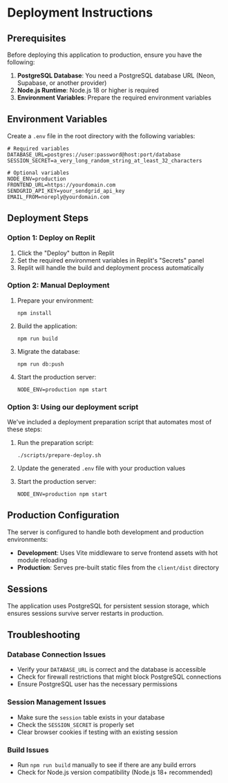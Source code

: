 # Deployment Instructions

## Prerequisites

Before deploying this application to production, ensure you have the following:

1. **PostgreSQL Database**: You need a PostgreSQL database URL (Neon, Supabase, or another provider)
2. **Node.js Runtime**: Node.js 18 or higher is required
3. **Environment Variables**: Prepare the required environment variables

## Environment Variables

Create a `.env` file in the root directory with the following variables:

```
# Required variables
DATABASE_URL=postgres://user:password@host:port/database
SESSION_SECRET=a_very_long_random_string_at_least_32_characters

# Optional variables
NODE_ENV=production
FRONTEND_URL=https://yourdomain.com
SENDGRID_API_KEY=your_sendgrid_api_key
EMAIL_FROM=noreply@yourdomain.com
```

## Deployment Steps

### Option 1: Deploy on Replit

1. Click the "Deploy" button in Replit
2. Set the required environment variables in Replit's "Secrets" panel
3. Replit will handle the build and deployment process automatically

### Option 2: Manual Deployment

1. Prepare your environment:
   ```
   npm install
   ```

2. Build the application:
   ```
   npm run build
   ```

3. Migrate the database:
   ```
   npm run db:push
   ```

4. Start the production server:
   ```
   NODE_ENV=production npm start
   ```

### Option 3: Using our deployment script

We've included a deployment preparation script that automates most of these steps:

1. Run the preparation script:
   ```
   ./scripts/prepare-deploy.sh
   ```

2. Update the generated `.env` file with your production values

3. Start the production server:
   ```
   NODE_ENV=production npm start
   ```

## Production Configuration

The server is configured to handle both development and production environments:

- **Development**: Uses Vite middleware to serve frontend assets with hot module reloading
- **Production**: Serves pre-built static files from the `client/dist` directory

## Sessions

The application uses PostgreSQL for persistent session storage, which ensures sessions survive server restarts in production.

## Troubleshooting

### Database Connection Issues

- Verify your `DATABASE_URL` is correct and the database is accessible
- Check for firewall restrictions that might block PostgreSQL connections
- Ensure PostgreSQL user has the necessary permissions

### Session Management Issues

- Make sure the `session` table exists in your database
- Check the `SESSION_SECRET` is properly set
- Clear browser cookies if testing with an existing session

### Build Issues

- Run `npm run build` manually to see if there are any build errors
- Check for Node.js version compatibility (Node.js 18+ recommended)